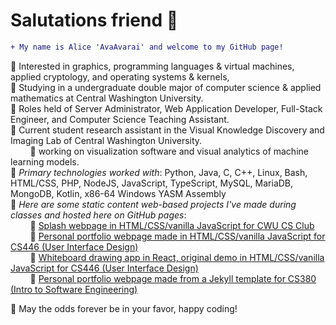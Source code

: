 # Salutations friend 👋
```diff
+ My name is Alice 'AvaAvarai' and welcome to my GitHub page!
```
🔹 Interested in graphics, programming languages & virtual machines, applied cryptology, and operating systems & kernels,  
🔹 Studying in a undergraduate double major of computer science & applied mathematics at Central Washington University.  
🔹 Roles held of Server Administrator, Web Application Developer, Full-Stack Engineer, and Computer Science Teaching Assistant.  
🔹 Current student research assistant in the Visual Knowledge Discovery and Imaging Lab of Central Washington University.  
&nbsp;&nbsp;&nbsp;&nbsp;&nbsp;&nbsp;&nbsp;&nbsp;🔹 working on visualization software and visual analytics of machine learning models.  
🔹 *Primary technologies worked with*: Python, Java, C, C++, Linux, Bash, HTML/CSS, PHP, NodeJS, JavaScript, TypeScript, MySQL, MariaDB, MongoDB, Kotlin, x86-64 Windows YASM Assembly  
🔹 *Here are some static content web-based projects I've made during classes and hosted here on GitHub pages*:  
&nbsp;&nbsp;&nbsp;&nbsp;&nbsp;&nbsp;&nbsp;&nbsp;🔹 [Splash webpage in HTML/CSS/vanilla JavaScript for CWU CS Club](https://cwu-cs-club.github.io/club-webpage-splash/)  
&nbsp;&nbsp;&nbsp;&nbsp;&nbsp;&nbsp;&nbsp;&nbsp;🔹 [Personal portfolio webpage made in HTML/CSS/vanilla JavaScript for CS446 (User Interface Design)](https://avaavarai.github.io/cs446-portfolio-webpage/)  
&nbsp;&nbsp;&nbsp;&nbsp;&nbsp;&nbsp;&nbsp;&nbsp;🔹 [Whiteboard drawing app in React, original demo in HTML/CSS/vanilla JavaScript for CS446 (User Interface Design)](https://avaavarai.github.io/CS446_MapMaker/)  
&nbsp;&nbsp;&nbsp;&nbsp;&nbsp;&nbsp;&nbsp;&nbsp;🔹 [Personal portfolio webpage made from a Jekyll template for CS380 (Intro to Software Engineering)](https://avaavarai.github.io/AvaAvarai.github.io.CS380/)  

🎲 May the odds forever be in your favor, happy coding!
